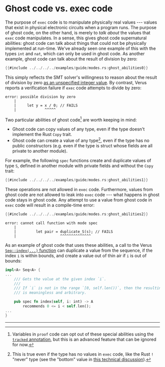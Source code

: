 # Ghost code vs. exec code

The purpose of `exec` code is to manipulate physically real values ---
values that exist in physical electronic circuits when a program runs.
The purpose of ghost code, on the other hand,
is merely to *talk about* the values that `exec` code manipulates.
In a sense, this gives ghost code supernatural abilities:
ghost code can talk about things that could not be physically implemented at run-time.
We've already seen one example of this with the types `int` and `nat`,
which can only be used in ghost code.
As another example, ghost code can talk about the result of division by zero:

```rust
{{#include ../../../../examples/guide/modes.rs:ghost_abilities0}}
```

This simply reflects the SMT solver's willingness to reason about the result of division by zero
[as an unspecified integer value](https://microsoft.github.io/z3guide/docs/theories/Arithmetic/#division).
By contrast, Verus reports a verification failure if `exec` code attempts to divide by zero:

```
error: possible division by zero
    |
    |     let y = x / 0; // FAILS
    |             ^^^^^
```

Two particular abilities of ghost code[^note_tracked] are worth keeping in mind:
- Ghost code can copy values of any type,
  even if the type doesn't implement the Rust `Copy` trait.
- Ghost code can create a value of any type[^note_uninhabited],
  even if the type has no public constructors
  (e.g. even if the type is struct whose fields are all private to another module).

For example, the following `spec` functions create and duplicate values of type `S`,
defined in another module with private fields and without the `Copy` trait:

```rust
{{#include ../../../../examples/guide/modes.rs:ghost_abilities1}}
```

These operations are not allowed in `exec` code.
Furthermore, values from ghost code are not allowed to leak into `exec` code ---
what happens in ghost code stays in ghost code.
Any attempt to use a value from ghost code in `exec` code will result in a compile-time error:

```rust
{{#include ../../../../examples/guide/modes.rs:ghost_abilities2}}
```

```
error: cannot call function with mode spec
    |
    |         let pair = duplicate_S(s); // FAILS
    |                    ^^^^^^^^^^^^^^
```

As an example of ghost code that uses these abilities,
a call to the Verus [`Seq::index(...)` function](https://github.com/verus-lang/verus/blob/main/source/vstd/seq.rs)
can duplicate a value from the sequence, if the index `i` is within bounds,
and create a value out of thin air if `i` is out of bounds:

```rust
impl<A> Seq<A> {
...
    /// Gets the value at the given index `i`.
    ///
    /// If `i` is not in the range `[0, self.len())`, then the resulting value
    /// is meaningless and arbitrary.

    pub spec fn index(self, i: int) -> A
        recommends 0 <= i < self.len();
...
}
```

---

[^note_tracked]: Variables in `proof` code can opt out of these special abilities using
the [`tracked` annotation](reference-var-modes.html#using-tracked-and-ghost-variables-from-a-proof-function),
but this is an advanced feature that can be ignored for now.

[^note_uninhabited]: This is true even if the type has no values in `exec` code,
like the Rust `!` "never" type
(see the "bottom" value in [this technical discussion](https://github.com/Chris-Hawblitzel/rust/wiki/Three-kinds-of-code-...-specification,-proof,-and-executable)).
